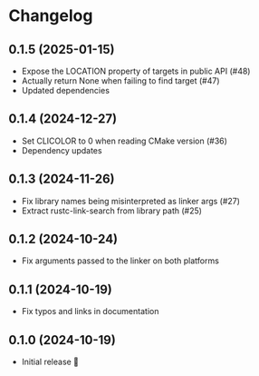 # Changelog

## 0.1.5 (2025-01-15)

* Expose the LOCATION property of targets in public API (#48)
* Actually return None when failing to find target (#47)
* Updated dependencies

## 0.1.4 (2024-12-27)

* Set CLICOLOR to 0 when reading CMake version (#36) 
* Dependency updates

## 0.1.3 (2024-11-26)

* Fix library names being misinterpreted as linker args (#27)
* Extract rustc-link-search from library path (#25)

## 0.1.2 (2024-10-24)

* Fix arguments passed to the linker on both platforms

## 0.1.1 (2024-10-19)

* Fix typos and links in documentation

## 0.1.0 (2024-10-19)

* Initial release 🎉
